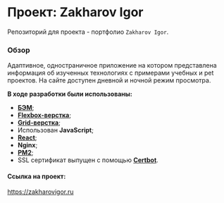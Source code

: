 # Проект: Zakharov Igor
Репозиторий для проекта - портфолио `Zakharov Igor`.
  

### Обзор
Адаптивное, одностраничное приложение на котором представлена информация об изученных технологиях с примерами учебных и pet проектов.
На сайте доступен дневной и ночной режим просмотра.


**В ходе разработки были использованы:**

* [**БЭМ**](https://ru.bem.info/);
* [**Flexbox-верстка**](https://habr.com/ru/post/467049/);
* [**Grid-верстка**](https://medium.com/@stasonmars/%D0%B2%D0%B5%CC%88%D1%80%D1%81%D1%82%D0%BA%D0%B0-%D0%BD%D0%B0-grid-%D0%B2-css-%D0%BF%D0%BE%D0%BB%D0%BD%D0%BE%D0%B5-%D1%80%D1%83%D0%BA%D0%BE%D0%B2%D0%BE%D0%B4%D1%81%D1%82%D0%B2%D0%BE-%D0%B8-%D1%81%D0%BF%D1%80%D0%B0%D0%B2%D0%BE%D1%87%D0%BD%D0%B8%D0%BA-220508316f8b);
* Использован **JavaScript**;
* [**React**](https://ru.reactjs.org/);
* **Nginx**;
* [**PM2**](https://pm2.keymetrics.io/);
* SSL сертификат выпущен с помощью [**Certbot**](https://certbot.eff.org/lets-encrypt/ubuntubionic-nginx).

#### Ссылка на проект: 

https://zakharovigor.ru